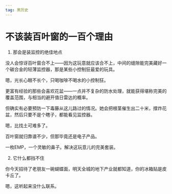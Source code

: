 ```yaml
---
tag: 黑历史
---
```


# 不该装百叶窗的一百个理由

1. 那会是装监控的绝佳地点

没人会惊讶百叶窗合不上——因为这玩意就应该合不上，中间的缝隙能完美藏好一个碳合金的轻薄监控器，那是某些小控制狂最爱的玩具。

嗯，光长心眼不长个，只喝咖啡不喝水的小控制狂。

更富有经验的那些会喜欢花盆——一点并不复杂的防水处理，就能获得堪称完美的覆盖范围，与相当的避开值日雷达的概率。

但确实有必要预防一下毒藤从这儿路过的情况。她会把根茎催生出二十米，撑炸花盆，然后只要不是个瞎子，都能看见监控器。

嗯，比找土可难多了。

百叶窗就归靠谱不少，但那毕竟还是电子产品。

一枚EMP，一个灵敏的鼻子。解决这玩意儿的完美套装。



2. 它什么都挡不住

你今天招待了老朋友一碗蝴蝶面，明天全城的地下产业就都知道，你的冰箱贴是皮卡丘了。

嗯，这听起来没什么联系。
